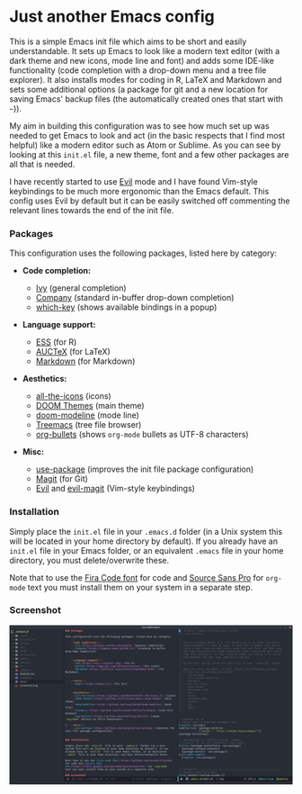 # Just another Emacs config

This is a simple Emacs init file which aims to be short and easily understandable. It sets up Emacs to look like a modern text editor (with a dark theme and new icons, mode line and font) and adds some IDE-like functionality (code completion with a drop-down menu and a tree file explorer). It also installs modes for coding in R, LaTeX and Markdown and sets some additional options (a package for git and a new location for saving Emacs' backup files (the automatically created ones that start with `~`)).

My aim in building this configuration was to see how much set up was needed to get Emacs to look and act (in the basic respects that I find most helpful) like a modern editor such as Atom or Sublime. As you can see by looking at this `init.el` file, a new theme, font and a few other packages are all that is needed.

I have recently started to use [Evil](https://github.com/emacs-evil/evil) mode and I have found Vim-style keybindings to be much more ergonomic than the Emacs default. This config uses Evil by default but it can be easily switched off commenting the relevant lines towards the end of the init file.


### Packages

This configuration uses the following packages, listed here by category:

  - **Code completion:**
    - [Ivy](https://github.com/abo-abo/swiper) (general completion)
    - [Company](https://company-mode.github.io/) (standard in-buffer drop-down completion)
	- [which-key](https://github.com/justbur/emacs-which-key) (shows available bindings in a popup)


  - **Language support:**
    - [ESS](https://ess.r-project.org/) (for R)
	- [AUCTeX](https://www.gnu.org/software/auctex/) (for LaTeX)
    - [Markdown](https://jblevins.org/projects/markdown-mode/) (for Markdown)


  - **Aesthetics:**
    - [all-the-icons](https://github.com/domtronn/all-the-icons.el) (icons)
    - [DOOM Themes](https://github.com/hlissner/emacs-doom-themes) (main theme)
    - [doom-modeline](https://github.com/seagle0128/doom-modeline) (mode line)
    - [Treemacs](https://github.com/Alexander-Miller/treemacs) (tree file browser)
    - [org-bullets](https://github.com/sabof/org-bullets) (shows `org-mode` bullets as UTF-8 characters)

  - **Misc:**
    - [use-package](https://github.com/jwiegley/use-package) (improves the init file package configuration)
	- [Magit](https://magit.vc/) (for Git)
	- [Evil](https://github.com/emacs-evil/evil) and [evil-magit](https://github.com/emacs-evil/evil-magit) (Vim-style keybindings)

	

### Installation

Simply place the `init.el` file in your `.emacs.d` folder (in a Unix system this will be located in your home directory by default). If you already have an `init.el` file in your Emacs folder, or an equivalent `.emacs` file in your home directory, you must delete/overwrite these.

Note that to use the [Fira Code font](https://github.com/tonsky/FiraCode) for code and [Source Sans Pro](https://fonts.google.com/specimen/Source+Sans+Pro) for `org-mode` text you must install them on your system in a separate step.

### Screenshot
![screenshot](screenshot.png)
